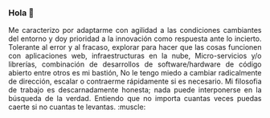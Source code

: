 ### Hola 👋
<p align="justify">Me caracterizo por adaptarme con agilidad a las condiciones cambiantes del entorno y doy prioridad a la innovación como respuesta ante lo incierto. Tolerante al error y al fracaso, explorar para hacer que las cosas funcionen con aplicaciones web, infraestructuras en la nube, Micro-servicios y/o librerías, combinación de desarrollos de software/hardware de código abierto entre otros es mi bastión, No le tengo miedo a cambiar radicalmente de dirección, escalar o contraerme rápidamente si es necesario. Mi filosofia de trabajo es descarnadamente honesta; nada puede interponerse en la búsqueda de la verdad. Entiendo que no importa cuantas veces puedas caerte si no cuantas te levantas. :muscle: </p> 




<!--
**Hugh-Dev/Hugh-Dev** is a ✨ _special_ ✨ repository because its `README.md` (this file) appears on your GitHub profile.

Here are some ideas to get you started:

- 🔭 I’m currently working on ...
- 🌱 I’m currently learning ...
- 👯 I’m looking to collaborate on ...
- 🤔 I’m looking for help with ...
- 💬 Ask me about ...
- 📫 How to reach me: ...
- 😄 Pronouns: ...
- ⚡ Fun fact: ...
-->
